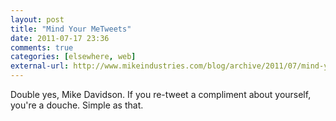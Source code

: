 ```yaml
---
layout: post  
title: "Mind Your MeTweets"  
date: 2011-07-17 23:36  
comments: true  
categories: [elsewhere, web]
external-url: http://www.mikeindustries.com/blog/archive/2011/07/mind-your-metweets  
---
```


Double yes, Mike Davidson. If you re-tweet a compliment about yourself, you're a douche. Simple as that.
